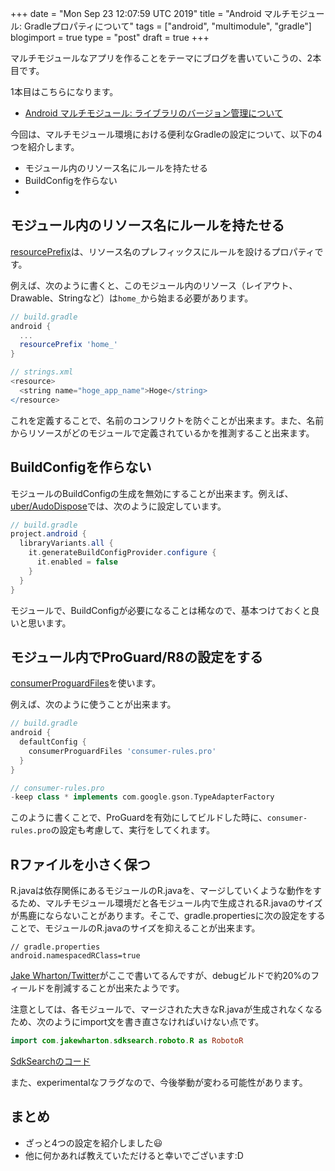 +++
date = "Mon Sep 23 12:07:59 UTC 2019"
title = "Android マルチモジュール: Gradleプロパティについて"
tags = ["android", "multimodule", "gradle"]
blogimport = true
type = "post"
draft = true
+++

マルチモジュールなアプリを作ることをテーマにブログを書いていこうの、2本目です。

1本目はこちらになります。

- [Android マルチモジュール: ライブラリのバージョン管理について](https://satoshun.github.io/2019/09/multi-module-dependency-management/)

今回は、マルチモジュール環境における便利なGradleの設定について、以下の4つを紹介します。

- モジュール内のリソース名にルールを持たせる
- BuildConfigを作らない
-

## モジュール内のリソース名にルールを持たせる

[resourcePrefix](https://google.github.io/android-gradle-dsl/current/com.android.build.gradle.LibraryExtension.html#com.android.build.gradle.LibraryExtension:resourcePrefix)は、リソース名のプレフィックスにルールを設けるプロパティです。

例えば、次のように書くと、このモジュール内のリソース（レイアウト、Drawable、Stringなど）は`home_`から始まる必要があります。

```groovy
// build.gradle
android {
  ...
  resourcePrefix 'home_'
}

// strings.xml
<resource>
  <string name="hoge_app_name">Hoge</string>
</resource>
```

これを定義することで、名前のコンフリクトを防ぐことが出来ます。また、名前からリソースがどのモジュールで定義されているかを推測すること出来ます。


## BuildConfigを作らない

モジュールのBuildConfigの生成を無効にすることが出来ます。例えば、[uber/AudoDispose](https://github.com/uber/AutoDispose/blob/1.4.0/build.gradle#L229)では、次のように設定しています。

```groovy
// build.gradle
project.android {
  libraryVariants.all {
    it.generateBuildConfigProvider.configure {
      it.enabled = false
    }
  }
}
```

モジュールで、BuildConfigが必要になることは稀なので、基本つけておくと良いと思います。


## モジュール内でProGuard/R8の設定をする

[consumerProguardFiles](https://developer.android.com/studio/projects/android-library#Considerations)を使います。

例えば、次のように使うことが出来ます。

```groovy
// build.gradle
android {
  defaultConfig {
    consumerProguardFiles 'consumer-rules.pro'
  }
}

// consumer-rules.pro
-keep class * implements com.google.gson.TypeAdapterFactory
```

このように書くことで、ProGuardを有効にしてビルドした時に、`consumer-rules.pro`の設定も考慮して、実行をしてくれます。


## Rファイルを小さく保つ

R.javaは依存関係にあるモジュールのR.javaを、マージしていくような動作をするため、マルチモジュール環境だと各モジュール内で生成されるR.javaのサイズが馬鹿にならないことがあります。そこで、gradle.propertiesに次の設定をすることで、モジュールのR.javaのサイズを抑えることが出来ます。

```text
// gradle.properties
android.namespacedRClass=true
```

[Jake Wharton/Twitter](https://twitter.com/JakeWharton/status/1032396431787794432)がここで書いてるんですが、debugビルドで約20%のフィールドを削減することが出来たようです。

注意としては、各モジュールで、マージされた大きなR.javaが生成されなくなるため、次のようにimport文を書き直さなければいけない点です。

```kotlin
import com.jakewharton.sdksearch.roboto.R as RobotoR
```
[SdkSearchのコード](https://github.com/JakeWharton/SdkSearch/blob/abb9ee2845382fd8448fe4831d1911a01c1976b2/search/ui-android/src/main/java/com/jakewharton/sdksearch/search/ui/SearchUiBinder.kt#L21)

また、experimentalなフラグなので、今後挙動が変わる可能性があります。


## まとめ

- ざっと4つの設定を紹介しました😃
- 他に何かあれば教えていただけると幸いでございます:D
